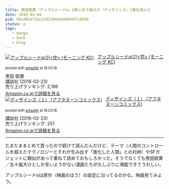 ```yaml
---
title: 黒田硫黄『アップルシードα』2巻と五十嵐大介『ディザインズ』1巻を読んだ
date: 2016-03-04
pid: 95cd02ef2bc2c6230e645b80a97c8559
status: p
tags:
   - manga
   - book
   - blog
---
```


<div class="amazlet-box" style="margin-bottom:0px;"><div class="amazlet-image" style="float:left;margin:0px 12px 1px 0px;"><a href="http://www.amazon.co.jp/exec/obidos/ASIN/4063885348/dotimpact-22/ref=nosim/" name="amazletlink" target="_blank"><img src="http://ecx.images-amazon.com/images/I/51MQ4RYC8gL._SL160_.jpg" alt="アップルシードα(2)<完> (モーニング KC)" style="border: none;" /></a></div><div class="amazlet-info" style="line-height:120%; margin-bottom: 10px"><div class="amazlet-name" style="margin-bottom:10px;line-height:120%"><a href="http://www.amazon.co.jp/exec/obidos/ASIN/4063885348/dotimpact-22/ref=nosim/" name="amazletlink" target="_blank">アップルシードα(2)<完> (モーニング KC)</a><div class="amazlet-powered-date" style="font-size:80%;margin-top:5px;line-height:120%">posted with <a href="http://www.amazlet.com/" title="amazlet" target="_blank">amazlet</a> at 16.03.18</div></div><div class="amazlet-detail">黒田 硫黄 <br />講談社 (2016-02-23)<br />売り上げランキング: 2,196<br /></div><div class="amazlet-sub-info" style="float: left;"><div class="amazlet-link" style="margin-top: 5px"><a href="http://www.amazon.co.jp/exec/obidos/ASIN/4063885348/dotimpact-22/ref=nosim/" name="amazletlink" target="_blank">Amazon.co.jpで詳細を見る</a></div></div></div><div class="amazlet-footer" style="clear: left"></div></div>

<div class="amazlet-box" style="margin-bottom:0px;"><div class="amazlet-image" style="float:left;margin:0px 12px 1px 0px;"><a href="http://www.amazon.co.jp/exec/obidos/ASIN/B01BM66WG6/dotimpact-22/ref=nosim/" name="amazletlink" target="_blank"><img src="http://ecx.images-amazon.com/images/I/51MtMpLnikL._SL160_.jpg" alt="ディザインズ（１） (アフタヌーンコミックス)" style="border: none;" /></a></div><div class="amazlet-info" style="line-height:120%; margin-bottom: 10px"><div class="amazlet-name" style="margin-bottom:10px;line-height:120%"><a href="http://www.amazon.co.jp/exec/obidos/ASIN/B01BM66WG6/dotimpact-22/ref=nosim/" name="amazletlink" target="_blank">ディザインズ（１） (アフタヌーンコミックス)</a><div class="amazlet-powered-date" style="font-size:80%;margin-top:5px;line-height:120%">posted with <a href="http://www.amazlet.com/" title="amazlet" target="_blank">amazlet</a> at 16.03.18</div></div><div class="amazlet-detail">講談社 (2016-02-23)<br />売り上げランキング: 251<br /></div><div class="amazlet-sub-info" style="float: left;"><div class="amazlet-link" style="margin-top: 5px"><a href="http://www.amazon.co.jp/exec/obidos/ASIN/B01BM66WG6/dotimpact-22/ref=nosim/" name="amazletlink" target="_blank">Amazon.co.jpで詳細を見る</a></div></div></div><div class="amazlet-footer" style="clear: left"></div></div>

---- 

たまたままとめて買ったので続けて読んだんだけど、テーマ（人間のコントロールを超えたテクノロジーとそれが生み出す「進化した人間」との対峙）やSFガジェットに類似があって重ねて読めておもしろかった。そうでなくても黒田硫黄／五十嵐大介としか言いようがない漫画たちが久しぶりに堪能できてうれしい。

アップルシードαは原作（映画のほう）の設定に沿ってるのかな。映画見てみよう。